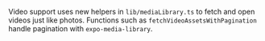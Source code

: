 Video support uses new helpers in `lib/mediaLibrary.ts` to fetch and open videos just like photos. Functions such as `fetchVideoAssetsWithPagination` handle pagination with `expo-media-library`.
